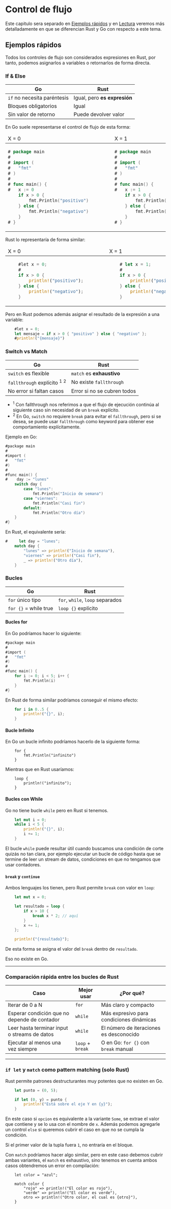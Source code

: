 # Control de flujo

Este capitulo sera separado en [Ejemplos rápidos](#ejemplos-rápidos) y en 
[Lectura](#lectura) veremos más detalladamente en que se diferencian Rust y Go
con respecto a este tema.

## Ejemplos rápidos

Todos los controles de flujo son considerados expresiones en Rust, por tanto,
podemos asignarlos a variables o retornarlos de forma directa.

### If & Else

| Go                          | Rust                         |
| --------------------------- | ---------------------------- |
| `if` no necesita paréntesis | Igual, pero **es expresión** |
| Bloques obligatorios        | Igual                        |
| Sin valor de retorno        | Puede devolver valor         |

En Go suele representarse el control de flujo de esta forma:

<table>
    <thead>
        <tr>
            <td>X = 0</td>
            <td>X = 1</td>
        </tr>
    </thead>
    <tbody>
        <tr>
            <td>

```go
# package main
# 
# import (
# 	"fmt"
# )
# 
# func main() {
#   x := 0
    if x > 0 {
        fmt.Println("positivo")        
    } else {
        fmt.Println("negativo")        
    }
# }
```

</td>
                <td>

```go
# package main
# 
# import (
# 	"fmt"
# )
# 
# func main() {
#   x := 1
    if x > 0 {
        fmt.Println("positivo")        
    } else {
        fmt.Println("negativo")        
    }
# }
```

</td>
</tr>
</tbody>
</table>



Rust lo representaría de forma similar:

<table>
    <thead>
        <tr>
            <td>X = 0</td>
            <td>X = 1</td>
        </tr>
    </thead>
    <tbody>
        <tr>
            <td>

```rust
    #let x = 0;
    # 
    if x > 0 {
        println!("positivo");        
    } else {
        println!("negativo");        
    }
```

</td>
                <td>

```rust
    # let x = 1;
    #
    if x > 0 {
        println!("positivo");        
    } else {
        println!("negativo");        
    }
```

</td>
</tr>
</tbody>
</table>

Pero en Rust podemos además asignar el resultado de la expresión a una variable:

```rust
    #let x = 0;
    let mensaje = if x > 0 { "positivo" } else { "negativo" };
    #println!("{mensaje}")
```

### Switch vs Match

| Go                                                 | Rust                        |
| -------------------------------------------------- | --------------------------- |
| `switch` es flexible                               | `match` es **exhaustivo**   |
| `fallthrough` explícito <sup>1</sup> <sup>2</sup>  | No existe `fallthrough`     |
| No error si faltan casos                           | Error si no se cubren todos |

- <sup>1</sup> Con fallthrough nos referimos a que el flujo de ejecución 
  continúa al siguiente caso sin necesidad de un `break` explícito.
- <sup>2</sup> En Go, `switch` no requiere `break` para evitar el `fallthrough`, 
    pero si se desea, se puede usar `fallthrough` como keyword
    para obtener ese comportamiento explícitamente.


Ejemplo en Go:

```go
#package main
#
#import (
#	"fmt"
#)
# 
#func main() {
#    day := "lunes"
    switch day {
        case "lunes":
            fmt.Println("Inicio de semana")
        case "viernes":
            fmt.Println("Casi fin")
        default:
            fmt.Println("Otro día")
    }
#}
```

En Rust, el equivalente sería:

```rust
#     let day = "lunes";
    match day {
        "lunes" => println!("Inicio de semana"),
        "viernes" => println!("Casi fin"),
        _ => println!("Otro día"),
    }
```

### Bucles

| Go                    | Rust                             |
| --------------------- | -------------------------------- |
| `for` único tipo      | `for`, `while`, `loop` separados |
| `for {}` = while true | `loop {}` explícito              |

#### Bucles for

En Go podríamos hacer lo siguiente:

```go
#package main
# 
#import (
#	"fmt"
#)
# 
#func main() {
    for i := 0; i < 5; i++ {
        fmt.Println(i)
    }
#}
```

En Rust de forma similar podríamos conseguir el mismo efecto:

```rust
    for i in 0..5 {
        println!("{}", i);
    }
```

#### Bucle Infinito

En Go un bucle infinito podríamos hacerlo de la siguiente forma:

```go,no_run
    for {
        fmt.Println("infinito")
    }
``` 

Mientras que en Rust usaríamos:

```rust,no_run
    loop {
        println!("infinito");
    }
```

#### Bucles con While

Go no tiene bucle `while` pero en Rust si tenemos.

```rust
    let mut i = 0;
    while i < 5 {
        println!("{}", i);
        i += 1;
    }
```

El bucle `while` puede resultar útil cuando buscamos una condición de corte
quizás no tan clara, por ejemplo ejecutar un bucle de código hasta que se 
termine de leer un stream de datos, condiciones en que no tengamos que usar 
contadores.

#### `break` y `continue`

Ambos lenguajes los tienen, pero Rust permite `break` con valor en `loop`:

```rust
    let mut x = 0;

    let resultado = loop {
        if x > 10 {
            break x * 2; // aquí
        }
        x += 1;
    };

    println!("{resultado}");
```

De esta forma se asigna el valor del `break` dentro de `resultado`.

Eso no existe en Go.

----

### Comparación rápida entre los bucles de Rust

| Caso                                         | Mejor usar       | ¿Por qué?                                |
| -------------------------------------------- | ---------------- | ---------------------------------------- |
| Iterar de 0 a N                              | `for`            | Más claro y compacto                     |
| Esperar condición que no depende de contador | `while`          | Más expresivo para condiciones dinámicas |
| Leer hasta terminar input o streams de datos | `while`          | El número de iteraciones es desconocido  |
| Ejecutar al menos una vez siempre            | `loop` + `break` | O en Go: `for {}` con `break` manual     |

---

### `if let` y `match` como pattern matching (solo Rust)

Rust permite patrones destructurantes muy potentes que no existen en Go.

```rust
    let punto = (0, 5);

    if let (0, y) = punto {
        println!("Está sobre el eje Y en {y}");
    }
```

En este caso si `opcion` es equivalente a la variante `Some`, se extrae el valor
que contiene y se lo usa con el nombre de `x`. Además podemos agregarle un 
control `else` si queremos cubrir el caso en que no se cumpla la condición.

Si el primer valor de la tupla fuera `1`, no entraría en el bloque.

Con `match` podríamos hacer algo similar, pero en este caso debemos cubrir ambas 
variantes, el `match` es exhaustivo, sino tenemos en cuenta ambos casos
obtendremos un error en compilación:

```rust,editable
    let color = "azul";

    match color {
        "rojo" => println!("El color es rojo"),
        "verde" => println!("El color es verde"),
        otro => println!("Otro color, el cual es {otro}"),
    }
```

